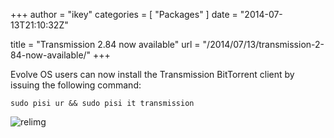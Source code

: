 +++
author = "ikey"
categories = [
"Packages"
]
date =  "2014-07-13T21:10:32Z"

title = "Transmission 2.84 now available"
url = "/2014/07/13/transmission-2-84-now-available/"
+++

Evolve OS users can now install the Transmission BitTorrent client by issuing the following command:
<!--more-->
```
sudo pisi ur && sudo pisi it transmission
```

![relimg](https://solus-project.com/pkg_screens/transmission.png)